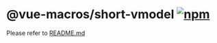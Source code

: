 # @vue-macros/short-vmodel [![npm](https://img.shields.io/npm/v/@vue-macros/short-vmodel.svg)](https://npmjs.com/package/@vue-macros/short-vmodel)

Please refer to [README.md](https://github.com/vue-macros/vue-macros#readme)
